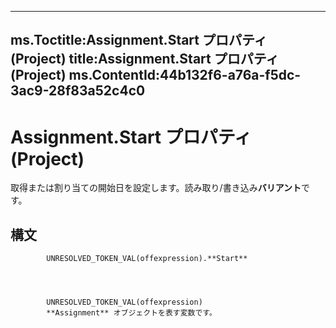 

---
ms.Toctitle:Assignment.Start プロパティ (Project)
title:Assignment.Start プロパティ (Project)
ms.ContentId:44b132f6-a76a-f5dc-3ac9-28f83a52c4c0
---
# Assignment.Start プロパティ (Project)




取得または割り当ての開始日を設定します。読み取り/書き込み**バリアント**です。

## 構文

            UNRESOLVED_TOKEN_VAL(offexpression).**Start**




            UNRESOLVED_TOKEN_VAL(offexpression)
            **Assignment** オブジェクトを表す変数です。




